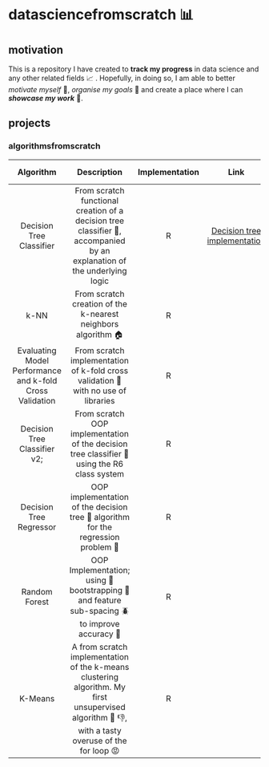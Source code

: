 # datasciencefromscratch :bar_chart:

## motivation

This is a repository I have created to **track my progress** in data science and any other related fields :chart_with_upwards_trend: . Hopefully, in doing so, I am able to better *motivate myself* :full_moon_with_face:, *organise my goals* :paperclip: and create a place where I can ***showcase my work*** :file_folder:.

## projects

### algorithmsfromscratch

|                        Algorithm                         |                                                            Description                                                            | Implementation |                               Link                               | Creation Date | Last Update |
|:----------:|:----------:|:----------:|:----------:|:----------:|:----------:|
|                 Decision Tree Classifier                 | From scratch functional creation of a decision tree classifier :palm_tree:, accompanied by an explanation of the underlying logic |       R        | [Decision tree implementation](https://rpubs.com/Rcshmin/924453) |   5.7.2022    |  4.12.2022  |
|                           k-NN                           |                                From scratch creation of the k-nearest neighbors algorithm :house:                                 |       R        |                                                                  |   4.12.2022   |     NA      |
| Evaluating Model Performance and k-fold Cross Validation |                From scratch implementation of k-fold cross validation :open_file_folder: with no use of libraries                 |       R        |                                                                  |   3.1.2023    |     NA      |
|               Decision Tree Classifier v2;               |            From scratch OOP implementation of the decision tree classifier :deciduous_tree: using the R6 class system             |       R        |                                                                  |   19.1.2023   |     NA      |
|                 Decision Tree Regressor                  |               OOP implementation of the decision tree :fallen_leaf: algorithm for the regression problem :climbing:               |       R        |                                                                  |   22.1.2023   |     NA      |
|                      Random Forest                       |      OOP Implementation; using :seedling: bootstrapping :bug: and feature sub-spacing :beetle: to improve accuracy :microbe:      |       R        |                                                                  |   25.1.2023   |     NA      |
|                         K-Means                          |                 A from scratch implementation of the k-means clustering algorithm. My first unsupervised algorithm :baby: :thumbsdown:, with a tasty overuse of the for loop :rage:                                  |      R        |    |   20.2.2023   |   NA |   
